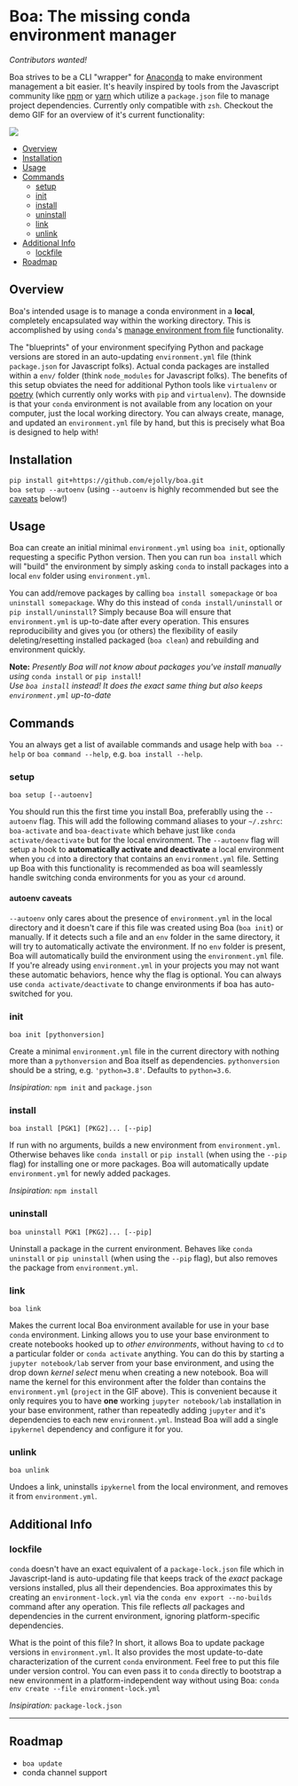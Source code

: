 # Boa: The missing conda environment manager

*Contributors wanted!*

Boa strives to be a CLI "wrapper" for [Anaconda](https://anaconda.org/) to make environment management a bit easier. It's heavily inspired by tools from the Javascript community like [npm](https://www.npmjs.com/) or [yarn](https://yarnpkg.com/) which utilize a `package.json` file to manage project dependencies. Currently only compatible with `zsh`. Checkout the demo GIF for an overview of it's current functionality:   

![](boa.gif)

- [Overview](#overview)
- [Installation](#installation)
- [Usage](#usage)
- [Commands](#commands)
  - [setup](#setup)
  - [init](#init)
  - [install](#install)
  - [uninstall](#uninstall)
  - [link](#link)
  - [unlink](#unlink)
- [Additional Info](#additional-info)
  - [lockfile](#lockfile)
- [Roadmap](#roadmap)

## Overview

Boa's intended usage is to manage a conda environment in a **local**, completely encapsulated way within the working directory. This is accomplished by using `conda`'s [manage environment from file](https://docs.conda.io/projects/conda/en/latest/user-guide/tasks/manage-environments.html#creating-an-environment-from-an-environment-yml-file) functionality.


The "blueprints" of your environment specifying Python and package versions are stored in an auto-updating `environment.yml` file (think `package.json` for Javascript folks). Actual conda packages are installed within a `env/` folder (think `node_modules` for Javascript folks). The benefits of this setup obviates the need for additional Python tools like `virtualenv` or [poetry](https://python-poetry.org/) (which currently only works with `pip` and `virtualenv`). The downside is that your `conda` environment is not available from any location on your computer, just the local working directory. You can always create, manage, and updated an `environment.yml` file by hand, but this is precisely what Boa is designed to help with!

## Installation

`pip install git+https://github.com/ejolly/boa.git`  
`boa setup --autoenv`  (using `--autoenv` is highly recommended but see the [caveats](#autoenv-caveats) below!)


## Usage

Boa can create an initial minimal `environment.yml` using `boa init`, optionally requesting a specific Python version. Then you can run `boa install` which will "build" the environment by simply asking `conda` to install packages into a local `env` folder using `environment.yml`. 

You can add/remove packages by calling `boa install somepackage` or `boa uninstall somepackage`. Why do this instead of `conda install/uninstall` or `pip install/uninstall`? Simply because Boa will ensure that `environment.yml` is up-to-date after every operation. This ensures reproducibility and gives you (or others) the flexibility of easily deleting/resetting installed packaged (`boa clean`) and rebuilding and environment quickly. 

**Note:** *Presently Boa will not know about packages you've install manually using* `conda install` or `pip install`!  
*Use `boa install` instead! It does the exact same thing but also keeps `environment.yml` up-to-date*

## Commands

You an always get a list of available commands and usage help with `boa --help` or `boa command --help`, e.g. `boa install --help`.


### setup

`boa setup [--autoenv]`

You should run this the first time you install Boa, preferablly using the `--autoenv` flag. This will add the following command aliases to your `~/.zshrc`: `boa-activate` and `boa-deactivate` which behave just like `conda activate/deactivate` but for the local environment. The `--autoenv` flag will setup a hook to **automatically activate and deactivate** a local environment when you `cd` into a directory that contains an `environment.yml` file. Setting up Boa with this functionality is recommended as boa will seamlessly handle switching conda environments for you as your `cd` around. 

#### autoenv caveats

`--autoenv` only cares about the presence of `environment.yml` in the local directory and it doesn't care if this file was created using Boa (`boa init`) or manually. If it detects such a file and an `env` folder in the same directory, it will try to automatically activate the environment. If no `env` folder is present, Boa will automatically build the environment using the `environment.yml` file. If you're already using `environment.yml` in your projects you may not want these automatic behaviors, hence why the flag is optional. You can always use `conda activate/deactivate` to change environments if boa has auto-switched for you.

### init

`boa init [pythonversion]`  

Create a minimal `environment.yml` file in the current directory with nothing more than a `pythonversion` and Boa itself as dependencies. `pythonversion` should be a string, e.g. `'python=3.8'`. Defaults to `python=3.6`.  

*Insipiration:* `npm init` and `package.json`

### install

`boa install [PGK1] [PKG2]... [--pip]`

If run with no arguments, builds a new environment from `environment.yml`. Otherwise behaves like `conda install` or `pip install` (when using the `--pip` flag) for installing one or more packages. Boa will automatically update `environment.yml` for newly added packages. 

*Insipiration:* `npm install`

### uninstall

`boa uninstall PGK1 [PKG2]... [--pip]`

Uninstall a package in the current environment. Behaves like `conda uninstall` or `pip uninstall` (when using the `--pip` flag), but also removes the package from `environment.yml`. 

### link

`boa link`

Makes the current local Boa environment available for use in your base `conda` environment. Linking allows you to use your base environment to create notebooks hooked up to *other environments*, without having to `cd` to a particular folder or `conda activate` anything. You can do this by starting a `jupyter notebook/lab` server from your base environment, and using the drop down *kernel select* menu when creating a new notebook. Boa will name the kernel for this environment after the folder than contains the `environment.yml` (`project` in the GIF above). This is convenient because it only requires you to have **one** working `jupyter notebook/lab` installation in your base environment, rather than repeatedly adding `jupyter` and it's dependencies to each new `environment.yml`. Instead Boa will add a single `ipykernel` dependency and configure it for you.  

### unlink

`boa unlink`

Undoes a link, uninstalls `ipykernel` from the local environment, and removes it from `environment.yml`.


## Additional Info  

### lockfile  

`conda` doesn't have an exact equivalent of a `package-lock.json` file which in Javascript-land is auto-updating file that keeps track of the *exact* package versions installed, plus all their dependencies. Boa approximates this by creating an `environment-lock.yml` via the `conda env export --no-builds` command after any operation. This file reflects *all* packages and dependencies in the current environment, ignoring platform-specific dependencies. 

What is the point of this file? In short, it allows Boa to update package versions in `environment.yml`. It also provides the most update-to-date characterization of the current `conda` environment. Feel free to put this file under version control. You can even pass it to `conda` directly to bootstrap a new environment in a platform-independent way without using Boa: `conda env create --file environment-lock.yml`

*Insipiration:* `package-lock.json`

---

## Roadmap

- `boa update`
- conda channel support

